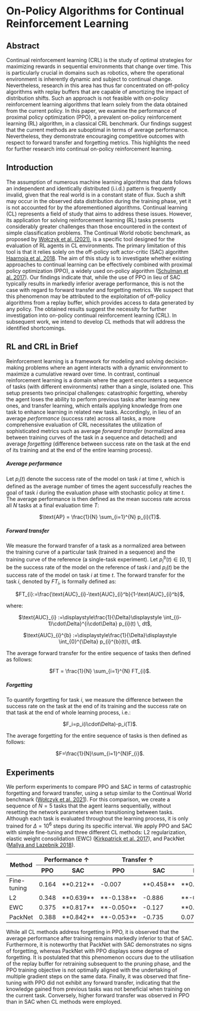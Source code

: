 # On-Policy Algorithms for Continual Reinforcement Learning

## Abstract

Continual reinforcement learning (CRL) is the study of optimal strategies for maximizing rewards in sequential environments that change over time. This is particularly crucial in domains such as robotics, where the operational environment is inherently dynamic and subject to continual change. Nevertheless, research in this area has thus far concentrated on off-policy algorithms with replay buffers that are capable of amortizing the impact of distribution shifts. Such an approach is not feasible with on-policy reinforcement learning algorithms that learn solely from the data obtained from the current policy. In this paper, we examine the performance of proximal policy optimization (PPO), a prevalent on-policy reinforcement learning (RL) algorithm, in a classical CRL benchmark. Our findings suggest that the current methods are suboptimal in terms of average performance. Nevertheless, they demonstrate encouraging competitive outcomes with respect to forward transfer and forgetting metrics. This highlights the need for further research into continual on-policy reinforcement learning.

## Introduction

The assumption of numerous machine learning algorithms that data follows an independent and identically distributed (i.i.d.) pattern is frequently invalid, given that the real world is in a constant state of flux. Such a shift may occur in the observed data distribution during the training phase, yet it is not accounted for by the aforementioned algorithms. Continual learning (CL) represents a field of study that aims to address these issues. However, its application for solving reinforcement learning (RL) tasks presents considerably greater challenges than those encountered in the context of simple classification problems. The Continual World robotic benchmark, as proposed by [Wołczyk et al. (2021)](https://arxiv.org/abs/2105.10919 "Wołczyk et al. (2021)"), is a specific tool designed for the evaluation of RL agents in CL environments. The primary limitation of this tool is that it relies solely on the off-policy soft actor-critic (SAC) algorithm [Haarnoja et al. 2018](https://arxiv.org/abs/1801.01290 "Haarnoja et al. 2018"). The aim of this study is to investigate whether existing approaches to continual learning can be effectively combined with proximal policy optimization (PPO), a widely used on-policy algorithm ([Schulman et al. 2017](https://arxiv.org/abs/1707.06347 "Schulman et al. 2017")). Our findings indicate that, while the use of PPO in lieu of SAC typically results in markedly inferior average performance, this is not the case with regard to forward transfer and forgetting metrics. We suspect that this phenomenon may be attributed to the exploitation of off-policy algorithms from a replay buffer, which provides access to data generated by any policy. The obtained results suggest the necessity for further investigation into on-policy continual reinforcement learning (CRL). In subsequent work, we intend to develop CL methods that will address the identified shortcomings.

## RL and CRL in Brief

Reinforcement learning is a framework for modeling and solving decision-making problems where an agent interacts with a dynamic environment to maximize a cumulative reward over time. In contrast, continual reinforcement learning is a domain where the agent encounters a sequence of tasks (with different environments) rather than a single, isolated one. This setup presents two principal challenges: catastrophic forgetting, whereby the agent loses the ability to perform previous tasks after learning new ones, and transfer learning, which entails applying knowledge from one task to enhance learning in related new tasks. Accordingly, in lieu of an average *performance* (success rate) across all tasks, a more comprehensive evaluation of CRL necessitates the utilization of sophisticated metrics such as average *forward transfer* (normalized area between training curves of the task in a sequence and detached) and average *forgetting* (difference between success rate on the task at the end of its training and at the end of the entire learning process).

##### Average performance

Let $p_i(t)$ denote the success rate of the model on task $i$ at time $t$, which is defined as the average number of times the agent successfully reaches the goal of task $i$ during the evaluation phase with stochastic policy at time $t$. The average performance is then defined as the mean success rate across all $N$ tasks at a final evaluation time $T$:
<p align="center">
$\text{AP} = \frac{1}{N} \sum_{i=1}^{N} p_{i}(T)$.
</p>

##### Forward transfer

We measure the forward transfer of a task as a normalized area between the training curve of a particular task (trained in a sequence) and the training curve of the reference (a single-task experiment). Let $p_{i}^{b}(t) \in\left[0,1\right]$ be the success rate of the model on the reference of task $i$ and $p_i(t)$ be the success rate of the model on task $i$ at time $t$. The forward transfer for the task $i$, denoted by $FT_{i}$, is formally defined as:
<p align="center">
$FT_{i}:=\frac{\text{AUC}_{i}-\text{AUC}_{i}^b}{1-\text{AUC}_{i}^b}$,
</p>
where:
<p align="center">
$\text{AUC}_{i}  :=\displaystyle\frac{1}{\Delta}\displaystyle \int_{(i-1)\cdot\Delta}^{i\cdot\Delta} p_{i}(t) \, dt$,
</p>
<p align="center">
$\text{AUC}_{i}^{b}  :=\displaystyle\frac{1}{\Delta}\displaystyle \int_{0}^{\Delta} p_{i}^{b}(t)\, dt$.
</p>
The average forward transfer for the entire sequence of tasks then defined as follows:
<p align="center">
$FT = \frac{1}{N} \sum_{i=1}^{N} FT_{i}$.
</p>

##### Forgetting

To quantify forgetting for task $i$, we measure the difference between the success rate on the task at the end of its training and the success rate on that task at the end of whole learning process, i.e.:
<p align="center">
$F_i=p_i(i\cdot\Delta)-p_i(T)$.
</p>
The average forgetting for the entire sequence of tasks is then defined as follows:
<p align="center">
$F=\frac{1}{N}\sum_{i=1}^{N}F_{i}$.
</p>

## Experiments

We perform experiments to compare PPO and SAC in terms of catastrophic forgetting and forward transfer, using a setup similar to the Continual World benchmark ([Wołczyk et al. 2021](https://arxiv.org/abs/2105.10919 "Wołczyk et al. 2021")). For this comparison, we create a sequence of $N=5$ tasks that the agent learns sequentially, without resetting the network parameters when transitioning between tasks. Although each task is evaluated throughout the learning process, it is only trained for $\Delta=10^6$ steps during its specific interval. We apply PPO and SAC with simple fine-tuning and three different CL methods: L2 regularization, elastic weight consolidation (EWC) ([Kirkpatrick et al. 2017](https://arxiv.org/abs/1612.00796 "Kirkpatrick et al. 2017")), and PackNet ([Mallya and Lazebnik 2018](https://arxiv.org/abs/1711.05769 "Mallya and Lazebnik 2018")).

<table><thead>
  <tr>
    <th rowspan="2">Method</th>
    <th colspan="2">Performance ↑</th>
    <th colspan="2">Transfer ↑</th>
    <th colspan="2">Forgetting ↓</th>
  </tr>
  <tr>
    <th>PPO</th>
    <th>SAC</th>
    <th>PPO</th>
    <th>SAC</th>
    <th>PPO</th>
    <th>SAC</th>
  </tr></thead>
<tbody>
  <tr>
    <td>Fine-tuning</td>
    <td>0.164</td>
    <td>**0.212**</td>
    <td>-0.007</td>
    <td>**0.458**</td>
    <td>**0.271**</td>
    <td>0.764</td>
  </tr>
  <tr>
    <td>L2</td>
    <td>0.348</td>
    <td>**0.639**</td>
    <td>**-0.138**</td>
    <td>-0.886</td>
    <td>**-0.016**</td>
    <td>0.072</td>
  </tr>
  <tr>
    <td>EWC</td>
    <td>0.375</td>
    <td>**0.817**</td>
    <td>**-0.050**</td>
    <td>-0.127</td>
    <td>**0.015**</td>
    <td>0.051</td>
  </tr>
  <tr>
    <td>PackNet</td>
    <td>0.388</td>
    <td>**0.842**</td>
    <td>**-0.053**</td>
    <td>-0.735</td>
    <td>0.073</td>
    <td>**-0.011**</td>
  </tr>
</tbody>
</table>

While all CL methods address forgetting in PPO, it is observed that the average performance after training remains markedly inferior to that of SAC. Furthermore, it is noteworthy that PackNet with SAC demonstrates no signs of forgetting, whereas PackNet with PPO displays some degree of forgetting. It is postulated that this phenomenon occurs due to the utilisation of the replay buffer for retraining subsequent to the pruning phase, and the PPO training objective is not optimally aligned with the undertaking of multiple gradient steps on the same data. Finally, it was observed that fine-tuning with PPO did not exhibit any forward transfer, indicating that the knowledge gained from previous tasks was not beneficial when training on the current task. Conversely, higher forward transfer was observed in PPO than in SAC when CL methods were employed.
